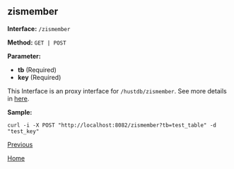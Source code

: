 ## zismember ##

**Interface:** `/zismember`

**Method:** `GET | POST`

**Parameter:** 

*  **tb** (Required)  
*  **key** (Required)  

This Interface is an proxy interface for `/hustdb/zismember`. See more details in [here](../hustdb/hustdb/zismember.md).  

**Sample:**

    curl -i -X POST "http://localhost:8082/zismember?tb=test_table" -d "test_key"

[Previous](../ha.md)

[Home](../../index.md)